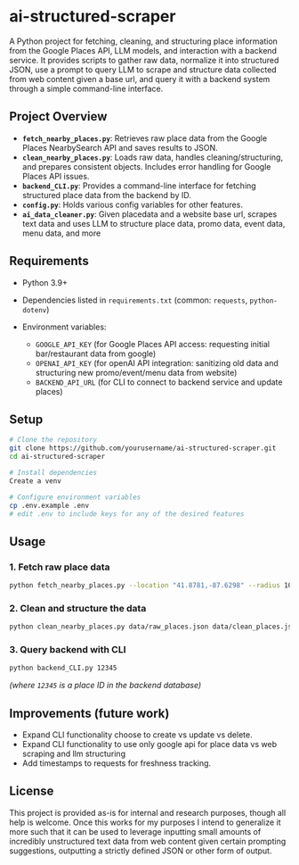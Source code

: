 # ai-structured-scraper

A Python project for fetching, cleaning, and structuring place information from the Google Places API, LLM models, and interaction with a backend service. It provides scripts to gather raw data, normalize it into structured JSON, use a prompt to query LLM to scrape and structure data collected from web content given a base url, and query it with a backend system through a simple command-line interface.

## Project Overview

* **`fetch_nearby_places.py`**: Retrieves raw place data from the Google Places NearbySearch API and saves results to JSON.
* **`clean_nearby_places.py`**: Loads raw data, handles cleaning/structuring, and prepares consistent objects. Includes error handling for Google Places API issues.
* **`backend_CLI.py`**: Provides a command-line interface for fetching structured place data from the backend by ID.
* **`config.py`**: Holds various config variables for other features.
* **`ai_data_cleaner.py`**: Given placedata and a website base url, scrapes text data and uses LLM to structure place data, promo data, event data, menu data, and more

## Requirements

* Python 3.9+
* Dependencies listed in `requirements.txt` (common: `requests`, `python-dotenv`)
* Environment variables:

  * `GOOGLE_API_KEY` (for Google Places API access: requesting initial bar/restaurant data from google)
  * `OPENAI_API_KEY` (for openAI API integration: sanitizing old data and structuring new promo/event/menu data from website)
  * `BACKEND_API_URL` (for CLI to connect to backend service and update places)

## Setup

```bash
# Clone the repository
git clone https://github.com/yourusername/ai-structured-scraper.git
cd ai-structured-scraper

# Install dependencies
Create a venv

# Configure environment variables
cp .env.example .env
# edit .env to include keys for any of the desired features
```

## Usage

### 1. Fetch raw place data

```bash
python fetch_nearby_places.py --location "41.8781,-87.6298" --radius 1000 --output data/raw_places.json
```

### 2. Clean and structure the data

```bash
python clean_nearby_places.py data/raw_places.json data/clean_places.json
```

### 3. Query backend with CLI

```bash
python backend_CLI.py 12345
```

*(where `12345` is a place ID in the backend database)*

## Improvements (future work)

* Expand CLI functionality choose to create vs update vs delete.
* Expand CLI functionality to use only google api for place data vs web scraping and llm structuring
* Add timestamps to requests for freshness tracking.

## License

This project is provided as-is for internal and research purposes, though all help is welcome. Once this works for my purposes I intend to generalize it more such that it can be used to leverage inputting small amounts of incredibly unstructured text data from web content given certain prompting suggestions, outputting a strictly defined JSON or other form of output.
